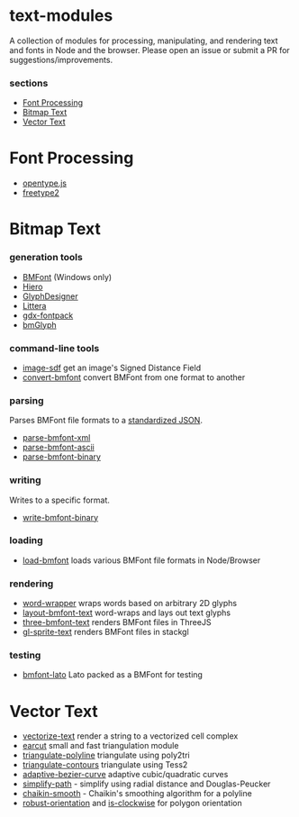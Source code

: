 # text-modules

A collection of modules for processing, manipulating, and rendering text and fonts in Node and the browser. Please open an issue or submit a PR for suggestions/improvements.

### sections

- [Font Processing](#font-processing)
- [Bitmap Text](#bitmap-text)
- [Vector Text](#vector-text)

# Font Processing

- [opentype.js](https://www.npmjs.com/package/opentype.js)
- [freetype2](https://www.npmjs.com/package/freetype2)

# Bitmap Text

### generation tools

- [BMFont](http://www.angelcode.com/products/bmfont/) (Windows only)
- [Hiero](https://github.com/libgdx/libgdx/wiki/Hiero)
- [GlyphDesigner](https://71squared.com/glyphdesigner)
- [Littera](http://kvazars.com/littera/)
- [gdx-fontpack](https://github.com/mattdesl/gdx-fontpack)
- [bmGlyph](http://www.bmglyph.com/)

### command-line tools

- [image-sdf](https://www.npmjs.com/package/image-sdf) get an image's Signed Distance Field
- [convert-bmfont](https://www.npmjs.com/package/convert-bmfont) convert BMFont from one format to another

### parsing

Parses BMFont file formats to a [standardized JSON](https://github.com/Jam3/load-bmfont/blob/master/json-spec.md).

- [parse-bmfont-xml](https://www.npmjs.com/package/parse-bmfont-xml)
- [parse-bmfont-ascii](https://www.npmjs.com/package/parse-bmfont-ascii)
- [parse-bmfont-binary](https://www.npmjs.com/package/parse-bmfont-binary)

### writing

Writes to a specific format.

- [write-bmfont-binary](https://www.npmjs.com/package/write-bmfont-binary)

### loading

- [load-bmfont](https://www.npmjs.com/package/load-bmfont) loads various BMFont file formats in Node/Browser

### rendering

- [word-wrapper](https://www.npmjs.com/package/word-wrapper) wraps words based on arbitrary 2D glyphs
- [layout-bmfont-text](https://www.npmjs.com/package/layout-bmfont-text) word-wraps and lays out text glyphs
- [three-bmfont-text](https://www.npmjs.com/package/three-bmfont-text) renders BMFont files in ThreeJS
- [gl-sprite-text](https://www.npmjs.com/package/gl-sprite-text) renders BMFont files in stackgl

### testing

- [bmfont-lato](https://www.npmjs.com/package/bmfont-lato) Lato packed as a BMFont for testing

# Vector Text

- [vectorize-text](https://www.npmjs.com/package/vectorize-text) render a string to a vectorized cell complex
- [earcut](https://www.npmjs.com/package/earcut) small and fast triangulation module
- [triangulate-polyline](https://www.npmjs.com/package/triangulate-polyline) triangulate using poly2tri
- [triangulate-contours](https://www.npmjs.com/package/triangulate-polyline) triangulate using Tess2
- [adaptive-bezier-curve](https://www.npmjs.com/package/adaptive-bezier-curve) adaptive cubic/quadratic curves
- [simplify-path](https://www.npmjs.com/package/simplify-path) - simplify using radial distance and Douglas-Peucker 
- [chaikin-smooth](https://www.npmjs.com/package/chaikin-smooth) - Chaikin's smoothing algorithm for a polyline
- [robust-orientation](https://www.npmjs.com/package/robust-orientation) and [is-clockwise](https://www.npmjs.com/package/is-clockwise) for polygon orientation
